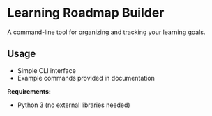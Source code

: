 # Learning Roadmap Builder

A command-line tool for organizing and tracking your learning goals.

## Usage

- Simple CLI interface
- Example commands provided in documentation

**Requirements:**  
- Python 3 (no external libraries needed)